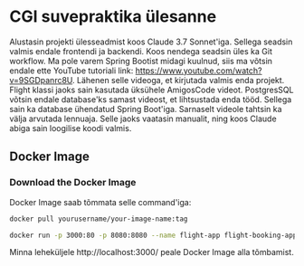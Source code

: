 # CGI suvepraktika ülesanne

Alustasin projekti ülesseadmist koos Claude 3.7 Sonnet'iga.
Sellega seadsin valmis endale frontendi ja backendi. Koos nendega seadsin üles ka Git workflow.
Ma pole varem Spring Bootist midagi kuulnud, siis ma võtsin endale ette YouTube tutoriali
link: https://www.youtube.com/watch?v=9SGDpanrc8U. Lähenen selle videoga,
et kirjutada valmis enda projekt. Flight klassi jaoks sain kasutada üksühele AmigosCode videot.
PostgresSQL võtsin endale database'ks samast videost, et lihtsustada enda tööd. Sellega sain ka 
database ühendatud Spring Boot'iga. Sarnaselt videole tahtsin ka välja arvutada 
lennuaja. Selle jaoks vaatasin manualit, ning koos Claude abiga sain loogilise koodi valmis.

## Docker Image

### Download the Docker Image
Docker Image saab tõmmata selle command'iga:

```bash
docker pull yourusername/your-image-name:tag

docker run -p 3000:80 -p 8080:8080 --name flight-app flight-booking-app"
```

Minna leheküljele http://localhost:3000/ peale Docker Image alla tõmbamist.
